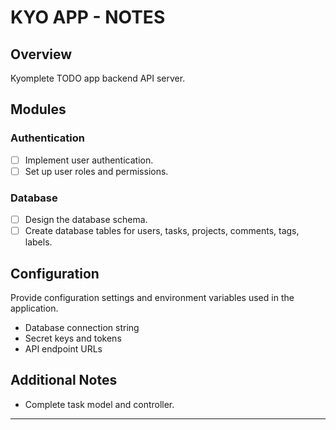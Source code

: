 # KYO APP - NOTES

## Overview
Kyomplete TODO app backend API server.

## Modules

### Authentication
- [ ] Implement user authentication.
- [ ] Set up user roles and permissions.

### Database
- [ ] Design the database schema.
- [ ] Create database tables for users, tasks, projects, comments, tags, labels.

## Configuration
Provide configuration settings and environment variables used in the application.

- Database connection string
- Secret keys and tokens
- API endpoint URLs

## Additional Notes
- Complete task model and controller.
---
